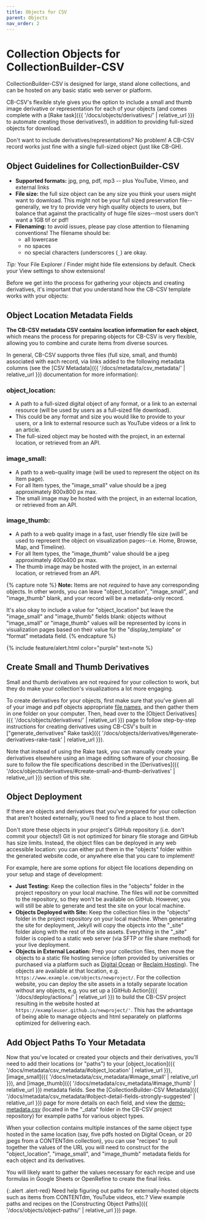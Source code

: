 ```yaml
---
title: Objects for CSV
parent: Objects
nav_order: 2
---
```


# Collection Objects for CollectionBuilder-CSV

CollectionBuilder-CSV is designed for large, stand alone collections, and can be hosted on any basic static web server or platform.

CB-CSV's flexible style gives you the option to include a small and thumb image derivative or representation for each of your objects (and comes complete with a [Rake task]({{ '/docs/objects/derivatives/' | relative_url }}) to automate creating those derivatives!), in addition to providing full-sized objects for download.

Don't want to include derivatives/representations? 
No problem! 
A CB-CSV record works just fine with a single full-sized object (just like CB-GH).

## Object Guidelines for CollectionBuilder-CSV

- **Supported formats:** jpg, png, pdf, mp3 -- plus YouTube, Vimeo, and external links
- **File size:** the full size object can be any size you think your users might want to download. This might not be your full sized preservation file--generally, we try to provide very high quality objects to users, but balance that against the practicality of huge file sizes--most users don't want a 1GB tif or pdf!
- **Filenaming:** to avoid issues, please pay close attention to filenaming conventions! The filename should be:
    - all lowercase
    - no spaces
    - no special characters (underscores (`_`) are okay.

*Tip:* Your File Explorer / Finder might hide file extensions by default. 
Check your View settings to show extensions!

Before we get into the process for gathering your objects and creating derivatives, it's important that you understand how the CB-CSV template works with your objects:

## Object Location Metadata Fields

**The CB-CSV metadata CSV contains location information for each object**, which means the process for preparing objects for CB-CSV is very flexible, allowing you to combine and curate items from diverse sources.

In general, CB-CSV supports three files (full size, small, and thumb) associated with each record, via links added to the following metadata columns (see the [CSV Metadata]({{ '/docs/metadata/csv_metadata/' | relative_url }}) documentation for more information):

### object_location: 
- A path to a full-sized digital object of any format, or a link to an external resource (will be used by users as a full-sized file download).
- This could be any format and size you would like to provide to your users, or a link to external resource such as YouTube videos or a link to an article.
- The full-sized object may be hosted with the project, in an external location, or retrieved from an API.

### image_small: 
- A path to a web-quality image (will be used to represent the object on its Item page).
- For all Item types, the "image_small" value should be a jpeg approximately 800x800 px max.
- The small image may be hosted with the project, in an external location, or retrieved from an API.

### image_thumb: 
- A path to a web quality image in a fast, user friendly file size (will be used to represent the object on visualization pages--i.e. Home, Browse, Map, and Timeline).
- For all Item types, the "image_thumb" value should be a jpeg approximately 400x400 px max.
- The thumb image may be hosted with the project, in an external location, or retrieved from an API.

{% capture note %}
**Note:**
Items are not *required* to have any corresponding objects.
In other words, you can leave "object_location", "image_small", and "image_thumb" blank, and your record will be a metadata-only record.

It's also okay to include a value for "object_location" but leave the "image_small" and "image_thumb" fields blank: objects without "image_small" or "image_thumb" values will be represented by icons in visualization pages based on their value for the "display_template" or "format" metadata field.
{% endcapture %}

{% include feature/alert.html color="purple" text=note %}

## Create Small and Thumb Derivatives

Small and thumb derivatives are not required for your collection to work, but they do make your collection's visualizations a lot more engaging. 

To create derivatives for your objects, first make sure that you've given all of your image and pdf objects appropriate [file names](#object-guidelines-for-collectionbuilder-csv), and then gather them in one folder on your computer.
Then, head over to the [Object Derivatives]({{ '/docs/objects/derivatives/' | relative_url }}) page to follow step-by-step instructions for creating derivatives using CB-CSV's built in ["generate_derivatives" Rake task]({{ '/docs/objects/derivatives/#generate-derivatives-rake-task' | relative_url }}).

Note that instead of using the Rake task, you can manually create your derivatives elsewhere using an image editing software of your choosing.
Be sure to follow the file specifications described in the [Derivatives]({{ '/docs/objects/derivatives/#create-small-and-thumb-derivatives' | relative_url }}) section of this site.

## Object Deployment

If there are objects and derivatives that you've prepared for your collection that aren't hosted externally, you'll need to find a place to host them.

Don't store these objects in your project's GitHub repository (i.e. don't commit your objects!) Git is not optimized for binary file storage and GitHub has size limits.
Instead, the object files can be deployed in any web accessible location: you can either put them in the "objects" folder within the generated website code, or anywhere else that you care to implement!

For example, here are some options for object file locations depending on your setup and stage of development:

- **Just Testing:** Keep the collection files in the "objects" folder in the project repository on your local machine. The files will *not* be committed to the repository, so they won't be available on GitHub. However, you will still be able to generate and test the site on your local machine.
- **Objects Deployed with Site:** Keep the collection files in the "objects" folder in the project repository on your local machine. When generating the site for deployment, Jekyll will copy the objects into the "_site" folder along with the rest of the site assets. Everything in the "_site" folder is copied to a static web server (via SFTP or file share method) for your live deployment.
- **Objects in External Location:** Prep your collection files, then move the objects to a static file hosting service (often provided by universities or purchased via a platform such as [Digital Ocean](https://www.digitalocean.com/) or [Reclaim Hosting](https://reclaimhosting.com/)). The objects are available at that location, e.g. `https://www.example.com/objects/newproject/`. For the collection website, you can deploy the site assets in a totally separate location without any objects, e.g. you set up a [GitHub Action]({{ '/docs/deploy/actions/' | relative_url }}) to build the CB-CSV project resulting in the website hosted at `https://exampleuser.github.io/newproject/'`. This has the advantage of being able to manage objects and html separately on platforms optimized for delivering each.

## Add Object Paths To Your Metadata

Now that you've located or created your objects and their derivatives, you'll need to add their locations (or "paths") to your [object_location]({{ '/docs/metadata/csv_metadata/#object_location' | relative_url }}), [image_small]({{ '/docs/metadata/csv_metadata/#image_small' | relative_url }}), and [image_thumb]({{ '/docs/metadata/csv_metadata/#image_thumb' | relative_url }}) metadata fields.
See the [CollectionBuilder-CSV Metadata]({{ '/docs/metadata/csv_metadata/#object-detail-fields-strongly-suggested' | relative_url }}) page for more details on each field, and view the [demo-metadata.csv](https://github.com/CollectionBuilder/collectionbuilder-csv/blob/main/_data/demo-metadata.csv) (located in the "_data" folder in the CB-CSV project repository) for example paths for various object types.

When your collection contains multiple instances of the same object type hosted in the same location (say, five pdfs hosted on Digital Ocean, or 20 jpegs from a CONTENTdm collection), you can use "recipes" to pull together the values of the URL you will need to construct for the "object_location", "image_small", and "image_thumb" metadata fields for each object and its derivatives.

You will likely want to gather the values necessary for each recipe and use formulas in Google Sheets or OpenRefine to create the final links.

{:.alert .alert-red}
Need help figuring out paths for externally-hosted objects such as items from CONTENTdm, YouTube videos, etc.? 
View example paths and recipes on the [Constructing Object Paths]({{ '/docs/objects/object-paths/' | relative_url }}) page.
